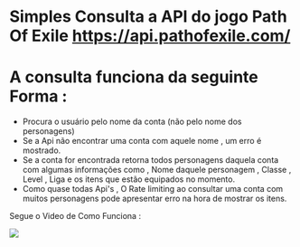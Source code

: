 # Simples Consulta a API do jogo Path Of Exile https://api.pathofexile.com/

# A consulta funciona da seguinte Forma :

- Procura o usuário pelo nome da conta (não pelo nome dos personagens)
- Se a Api não encontrar uma conta com aquele nome , um erro é mostrado.
- Se a conta for encontrada  retorna todos personagens daquela conta com algumas informações
como , Nome daquele personagem , Classe , Level , Liga e os itens que estão equipados no momento.
- Como quase todas Api's , O Rate limiting ao consultar uma conta com muitos personagens pode apresentar erro na hora de mostrar
os itens.

Segue o Video de Como Funciona :

<img src="https://im7.ezgif.com/tmp/ezgif-7-11e5fa3d9a9c.gif" />
